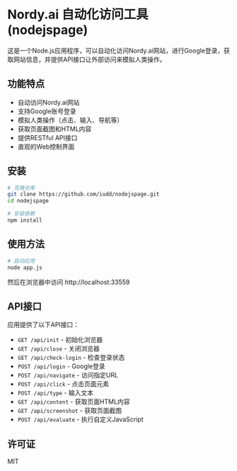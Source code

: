 # Nordy.ai 自动化访问工具 (nodejspage)

这是一个Node.js应用程序，可以自动化访问Nordy.ai网站，进行Google登录，获取网站信息，并提供API接口让外部访问来模拟人类操作。

## 功能特点

- 自动访问Nordy.ai网站
- 支持Google账号登录
- 模拟人类操作（点击、输入、导航等）
- 获取页面截图和HTML内容
- 提供RESTful API接口
- 直观的Web控制界面

## 安装

```bash
# 克隆仓库
git clone https://github.com/iudd/nodejspage.git
cd nodejspage

# 安装依赖
npm install
```

## 使用方法

```bash
# 启动应用
node app.js
```

然后在浏览器中访问 http://localhost:33559

## API接口

应用提供了以下API接口：

- `GET /api/init` - 初始化浏览器
- `GET /api/close` - 关闭浏览器
- `GET /api/check-login` - 检查登录状态
- `POST /api/login` - Google登录
- `POST /api/navigate` - 访问指定URL
- `POST /api/click` - 点击页面元素
- `POST /api/type` - 输入文本
- `GET /api/content` - 获取页面HTML内容
- `GET /api/screenshot` - 获取页面截图
- `POST /api/evaluate` - 执行自定义JavaScript

## 许可证

MIT